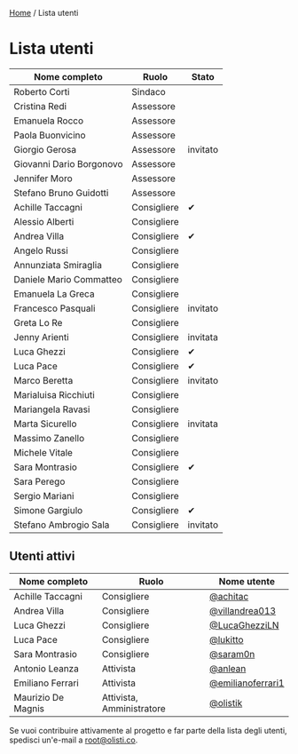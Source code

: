 [Home](README.md) / Lista utenti

# Lista utenti

| Nome completo | Ruolo | Stato |
| ------------- | ----- | ----- |
| Roberto Corti | Sindaco | |
| Cristina Redi | Assessore | |
| Emanuela Rocco | Assessore | |
| Paola Buonvicino | Assessore | |
| Giorgio Gerosa | Assessore | invitato |
| Giovanni Dario Borgonovo | Assessore | |
| Jennifer Moro | Assessore | |
| Stefano Bruno Guidotti | Assessore | |
| Achille Taccagni | Consigliere | ✔︎ |
| Alessio Alberti | Consigliere | |
| Andrea Villa | Consigliere | ✔︎ |
| Angelo Russi | Consigliere | |
| Annunziata Smiraglia | Consigliere | |
| Daniele Mario Commatteo | Consigliere | |
| Emanuela La Greca | Consigliere | |
| Francesco Pasquali | Consigliere | invitato |
| Greta Lo Re | Consigliere | |
| Jenny Arienti | Consigliere | invitata |
| Luca Ghezzi | Consigliere | ✔︎ |
| Luca Pace | Consigliere | ✔︎ |
| Marco Beretta | Consigliere | invitato |
| Marialuisa Ricchiuti | Consigliere | |
| Mariangela Ravasi | Consigliere | |
| Marta Sicurello | Consigliere | invitata |
| Massimo Zanello | Consigliere | |
| Michele Vitale | Consigliere | |
| Sara Montrasio | Consigliere | ✔︎ |
| Sara Perego | Consigliere | |
| Sergio Mariani | Consigliere | |
| Simone Gargiulo | Consigliere | ✔︎ |
| Stefano Ambrogio Sala | Consigliere | invitato |

## Utenti attivi

| Nome completo | Ruolo | Nome utente |
| ------------- | ----- | ----------- |
| Achille Taccagni | Consigliere | [@achitac](https://github.com/achitac) |
| Andrea Villa | Consigliere | [@villandrea013](https://github.com/villandrea013) |
| Luca Ghezzi | Consigliere | [@LucaGhezziLN](https://github.com/LucaGhezziLN) |
| Luca Pace | Consigliere | [@lukitto](https://github.com/lukitto) |
| Sara Montrasio | Consigliere | [@saram0n](https://github.com/saram0n) |
| Antonio Leanza | Attivista | [@anlean](https://github.com/anlean) |
| Emiliano Ferrari | Attivista | [@emilianoferrari1](https://github.com/emilianoferrari1) |
| Maurizio De Magnis | Attivista, Amministratore | [@olistik](https://github.com/olistik) |

Se vuoi contribuire attivamente al progetto e far parte della lista degli utenti, spedisci un'e-mail a [root@olisti.co](mailto:root@olisti.co).

